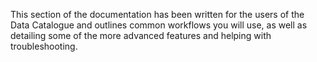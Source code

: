 This section of the documentation has been written 
for the users of the Data Catalogue and outlines common
workflows you will use, as well as detailing some of the more 
advanced features and helping with troubleshooting.
